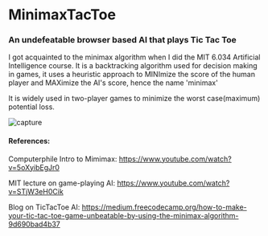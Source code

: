 # MinimaxTacToe
### An undefeatable browser based AI that plays Tic Tac Toe 
I got acquainted to the minimax algorithm when I did the MIT 6.034 Artificial Intelligence course. 
It is a backtracking algorithm used for decision making in games, it uses a heuristic approach to MINImize the score of the human player and MAXimize the AI's score, hence the name 'minimax'

It is  widely used in two-player games to minimize the worst case(maximum) potential loss.

![capture](https://user-images.githubusercontent.com/22703821/39758847-b090f516-52ee-11e8-8f00-b246f1fe4283.PNG)


#### References:

Computerphile Intro to Mimimax: https://www.youtube.com/watch?v=5oXyibEgJr0

MIT lecture on game-playing AI: https://www.youtube.com/watch?v=STjW3eH0Cik

Blog on TicTacToe AI: https://medium.freecodecamp.org/how-to-make-your-tic-tac-toe-game-unbeatable-by-using-the-minimax-algorithm-9d690bad4b37
